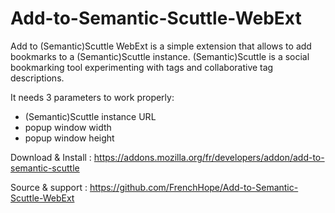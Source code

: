 # Add-to-Semantic-Scuttle-WebExt
Add to (Semantic)Scuttle WebExt is a simple extension that allows to add bookmarks to a (Semantic)Scuttle instance.
(Semantic)Scuttle is a social bookmarking tool experimenting with tags and collaborative tag descriptions.

It needs 3 parameters to work properly:
- (Semantic)Scuttle instance URL
- popup window width
- popup window height

Download & Install : https://addons.mozilla.org/fr/developers/addon/add-to-semantic-scuttle

Source & support : https://github.com/FrenchHope/Add-to-Semantic-Scuttle-WebExt
